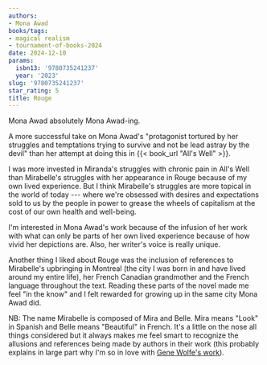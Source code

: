 ```yaml
---
authors:
- Mona Awad
books/tags:
- magical realism
- tournament-of-books-2024
date: 2024-12-10
params:
  isbn13: '9780735241237'
  year: '2023'
slug: '9780735241237'
star_rating: 5
title: Rouge
---
```


Mona Awad absolutely Mona Awad-ing.

<!--more-->

A more successful take on Mona Awad's "protagonist tortured by her struggles and temptations trying to survive and not be lead astray by the devil" than her attempt at doing this in {{< book_url "All's Well" >}}.

I was more invested in Miranda's struggles with chronic pain in All's Well than Mirabelle's struggles with her appearance in Rouge because of my own lived experience. But I think Mirabelle's struggles are more topical in the world of today --- where we're obsessed with desires and expectations sold to us by the people in power to grease the wheels of capitalism at the cost of our own health and well-being.

I'm interested in Mona Awad's work because of the infusion of her work with what can only be parts of her own lived experience because of how vivid her depictions are. Also, her writer's voice is really unique.

Another thing I liked about Rouge was the inclusion of references to Mirabelle's upbringing in Montreal (the city I was born in and have lived around my entire life), her French Canadian grandmother and the French language throughout the text. Reading these parts of the novel made me feel "in the know" and I felt rewarded for growing up in the same city Mona Awad did.

NB: The name Mirabelle is composed of Mira and Belle. Mira means "Look" in Spanish and Belle means "Beautiful" in French. It's a little on the nose all things considered but it always makes me feel smart to recognize the allusions and references being made by authors in their work (this probably explains in large part why I'm so in love with [Gene Wolfe's work](/authors/gene-wolfe)).